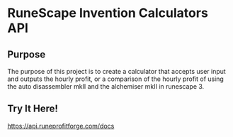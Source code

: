 # RuneScape Invention Calculators API

## Purpose

The purpose of this project is to create a calculator that accepts user input and outputs the hourly profit,
or a comparison of the hourly profit of using the auto disassembler mkII and the alchemiser mkII in runescape 3.

## Try It Here!

https://api.runeprofitforge.com/docs
